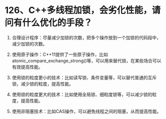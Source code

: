 # 126、C++多线程加锁，会劣化性能，请问有什么优化的手段？

1. 合理设计程序：尽量减少加锁的次数，把多个操作放到一个加锁的代码段中，减少加锁的次数。

2. 使用原子操作：C++11提供了一些原子操作，比如atomic_compare_exchange_strong()等，可以用来替代锁，在某些场合可以有效提高性能。

3. 使用锁的粒度更小的技术：比如读写锁、条件变量等，可以替代普通的互斥锁，减少锁的粒度，提高性能。

4. 使用锁的粒度更大的技术：比如使用全局锁、细粒度锁等，可以减少锁的粒度，提高性能。
 
5. 使用非阻塞技术：比如CAS操作，可以避免线程之间的阻塞，从而提高性能。
